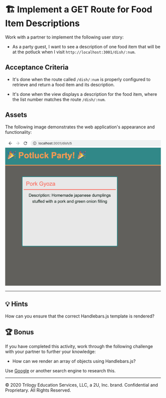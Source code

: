 # 🏗️ Implement a GET Route for Food Item Descriptions 

Work with a partner to implement the following user story:

* As a party guest, I want to see a description of one food item that will be at the potluck when I visit `http://localhost:3001/dish/:num`.

## Acceptance Criteria

* It's done when the route called `/dish/:num` is properly configured to retrieve and return a food item and its description.

* It's done when the view displays a description for the food item, where the list number matches the route `/dish/:num`.

## Assets

The following image demonstrates the web application's appearance and functionality:

![A webpage with the header "Potluck Party!" displays the name and description for a Pork Gyoza dish.](images/dish-description.png)

---

## 💡 Hints

How can you ensure that the correct Handlebars.js template is rendered?

## 🏆 Bonus

If you have completed this activity, work through the following challenge with your partner to further your knowledge:

* How can we render an array of objects using Handlebars.js?

Use [Google](https://www.google.com) or another search engine to research this.

---

© 2020 Trilogy Education Services, LLC, a 2U, Inc. brand. Confidential and Proprietary. All Rights Reserved.
